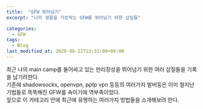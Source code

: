 ```yaml
---
title:  "GFW 뛰어넘기"
excerpt: "나의 생활을 가로막는 GFW를 뛰어넘기 위한 삽질들"

categories:
  - GFW
tags:
  - Blog
last_modified_at: 2020-08-21T13:31:00+09:00
---
```


최근 나의 main camp를 둘어싸고 있는 만리장성을 뛰어넘기 위한 여러 삽질들을 기록을 남기려한다.  
기존에 shadowsocks, openvpn, pptp vpn 등등의 여러가지 발버둥은 이미 철지난 기법들로 똑똑해진 GFW를 속이기에 역부족이었다.  
앞으로 이 카테고리 안에 최근에 유행하는 여러가지 방법들을 소개해보려 한다.  
